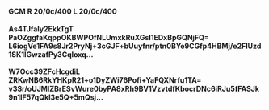 #### GCM R 20/0c/400 L 20/0c/400
**As4TJfaIy2EkkTgT**<br/>**PaOZggfaKqppOKBWPOfNLUmxkRuXGsI1EDxBpGQNjFQ=**<br/>**L6iogVe1FA9s8Jr2PryNj+3cGJF+bUuyfnr/ptn0BYe9CGfp4HBMj/e2FlUzd1SK1IGwzafPy3Cqloxq...**<br/><br/>
**W7Occ39ZFcHcgdiL**<br/>**ZRKwNB6RkYHKpR21+o1DyZWi76Pofi+YaFQXNrfu1TA=**<br/>**v3Sr/oUJMIZBrESvWure0byPA8xRh9BV1VzvtdfKbocrDNc6iRJu5fFASJk9n1IF57qQkl3e5Q+5mQsj...**